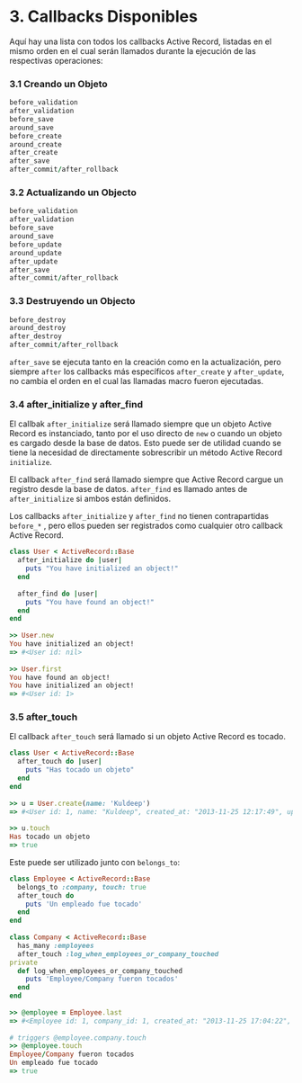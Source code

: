 # 3. Callbacks Disponibles

Aquí hay una lista con todos los callbacks Active Record, listadas en el mismo orden en el cual serán llamados durante la ejecución de las respectivas operaciones:



### 3.1 Creando un Objeto

```ruby
before_validation
after_validation
before_save
around_save
before_create
around_create
after_create
after_save
after_commit/after_rollback
```

### 3.2 Actualizando un Objecto

```ruby
before_validation
after_validation
before_save
around_save
before_update
around_update
after_update
after_save
after_commit/after_rollback
```

### 3.3 Destruyendo un Objecto

```ruby
before_destroy
around_destroy
after_destroy
after_commit/after_rollback
```

`after_save` se ejecuta tanto en la creación como en la actualización, pero siempre `after` los callbacks más específicos `after_create` y `after_update`, no cambia el orden en el cual las llamadas macro fueron ejecutadas.



### 3.4 after\_initialize y after\_find 

El callbak `after_initialize` será llamado siempre que un objeto Active Record es instanciado, tanto por el uso directo de `new` o cuando un objeto es cargado desde la base de datos. Esto puede ser de utilidad cuando se tiene la necesidad de directamente sobrescribir un método Active Record `initialize`. 

El callback `after_find` será llamado siempre que Active Record cargue un registro desde la base de datos. `after_find` es llamado antes de `after_initialize` si ambos están definidos. 

Los callbacks `after_initialize` y `after_find` no tienen contrapartidas `before_*` , pero ellos pueden ser registrados como cualquier otro callback Active Record.

```ruby
class User < ActiveRecord::Base
  after_initialize do |user|
    puts "You have initialized an object!"
  end
 
  after_find do |user|
    puts "You have found an object!"
  end
end
 
>> User.new
You have initialized an object!
=> #<User id: nil>
 
>> User.first
You have found an object!
You have initialized an object!
=> #<User id: 1>
```



### 3.5 after\_touch 

El callback `after_touch` será llamado si un objeto Active Record es tocado.

```ruby
class User < ActiveRecord::Base
  after_touch do |user|
    puts "Has tocado un objeto"
  end
end
 
>> u = User.create(name: 'Kuldeep')
=> #<User id: 1, name: "Kuldeep", created_at: "2013-11-25 12:17:49", updated_at: "2013-11-25 12:17:49">
 
>> u.touch
Has tocado un objeto
=> true
```

Este puede ser utilizado junto con `belongs_to`:

```ruby
class Employee < ActiveRecord::Base
  belongs_to :company, touch: true
  after_touch do
    puts 'Un empleado fue tocado'
  end
end
 
class Company < ActiveRecord::Base
  has_many :employees
  after_touch :log_when_employees_or_company_touched
private
  def log_when_employees_or_company_touched
    puts 'Employee/Company fueron tocados'
  end
end
 
>> @employee = Employee.last
=> #<Employee id: 1, company_id: 1, created_at: "2013-11-25 17:04:22", updated_at: "2013-11-25 17:05:05">
 
# triggers @employee.company.touch
>> @employee.touch
Employee/Company fueron tocados
Un empleado fue tocado
=> true
```







